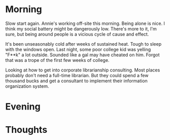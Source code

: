 # Morning
Slow start again. Annie's working off-site this morning. Being alone is nice. I think my social battery might be dangerously low. 
There's more to it, I'm sure, but being around people is a vicious cycle of cause and effect.

It's been unseasonably cold after weeks of sustained heat. Tough to sleep with the windows open.
Last night, some poor college kid was yelling "F**k" a lot outside. Sounded like a gal may have cheated on him.
Forgot that was a trope of the first few weeks of college.

Looking at how to get into corporate librarianship consulting. Most places probably don't need a full-time librarian. But they could 
spend a few thousand bucks and get a consultant to implement their information organization system.

# Evening

# Thoughts
